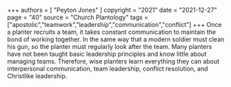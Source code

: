 +++
authors = [
  "Peyton Jones"
]
copyright = "2021"
date = "2021-12-27"
page = "40"
source = "Church Plantology"
tags = ["apostolic","teamwork","leadership","communication","conflict"]
+++
Once a planter recruits a team, it takes constant communication to maintain the bond of working together. In the same way that a modern soldier must clean his gun, so the planter must regularly look after the team. Many planters have not been taught basic leadership principles and know little about managing teams. Therefore, wise planters learn everything they can about interpersonal communication, team leadership, conflict resolution, and Christlike leadership.
